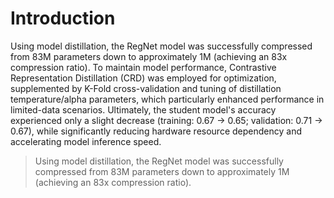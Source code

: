 # Introduction
Using model distillation, the RegNet model was successfully compressed from 83M parameters down to approximately 1M (achieving an 83x compression ratio). To maintain model performance, Contrastive Representation Distillation (CRD) was employed for optimization, supplemented by K-Fold cross-validation and tuning of distillation temperature/alpha parameters, which particularly enhanced performance in limited-data scenarios. Ultimately, the student model's accuracy experienced only a slight decrease (training: 0.67 -> 0.65; validation: 0.71 -> 0.67), while significantly reducing hardware resource dependency and accelerating model inference speed.
> Using model distillation, the RegNet model was successfully compressed from 83M parameters down to approximately 1M (achieving an 83x compression ratio).
